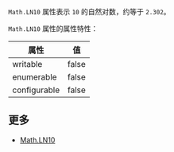 `Math.LN10` 属性表示 `10` 的自然对数，约等于 `2.302`。

`Math.LN10` 属性的属性特性：

|  属性         | 值     |
| ------------  | -------|
|  writable     | false  |
|  enumerable   | false  |
|  configurable | false  |

## 更多

*   [Math.LN10](https://developer.mozilla.org/zh-CN/docs/Web/JavaScript/Reference/Global_Objects/Math/LN10)